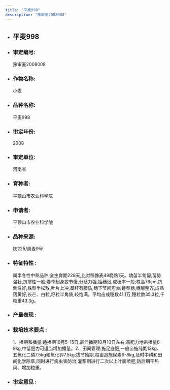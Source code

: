 ```yaml
---
title: "平麦998"
description: "豫审麦2008008"
---
```

* ## 平麦998
* ###  审定编号:  
   豫审麦2008008

*  ### 作物名称:  
   小麦

*   ###  品种名称: 
    平麦998

*   ### 审定年份: 
    2008

*   ### 审定单位:  
    河南省

*   ### 育种者:  
    平顶山市农业科学院

*   ### 申请者:  
    平顶山市农业科学院

*   ### 品种来源:  
    陕225/周麦9号

*   ### 特征特性 : 
    属半冬性中熟品种,全生育期228天,比对照豫麦49晚熟1天。幼苗半匍匐,苗势强壮,抗寒性一般;春季起身拔节慢,分蘖力强,抽穗迟,成穗率一般;株高76cm,抗倒性好,株型半松散,叶片上冲,茎秆有腊质,穗下节间短;纺锤型穗,穗层整齐,成熟落黄好;长芒、白粒,籽粒半角质,较饱满。平均亩成穗数41.1万,穗粒数35.3粒,千粒重43.3g。

*   ### 产量表现 : 
    

*   ### 栽培技术要点 : 
    1、播期和播量:适播期10月5-15日,最佳播期10月10日左右;高肥力地亩播量6-9kg,中低肥力可适当增加播量。2、田间管理:施足底肥,一般亩施纯氮13kg、五氧化二磷7.5kg和氧化钾7.5kg;拔节始期,每亩追施尿素6-8kg,及时中耕和田间化学除草,同时进行病虫害防治;灌浆期进行二次以上叶面喷肥,防后期干热风、增加粒重。

*   ### 审定意见 : 
    
